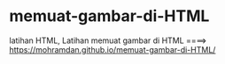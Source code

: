 # memuat-gambar-di-HTML
latihan HTML, Latihan memuat gambar di HTML     ====>     https://mohramdan.github.io/memuat-gambar-di-HTML/

